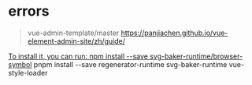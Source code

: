 # errors
> vue-admin-template/master
> https://panjiachen.github.io/vue-element-admin-site/zh/guide/

[To install it, you can run: npm install --save svg-baker-runtime/browser-symbol](https://blog.csdn.net/weixin_43749805/article/details/128837660)
pnpm install --save regenerator-runtime svg-baker-runtime vue-style-loader

